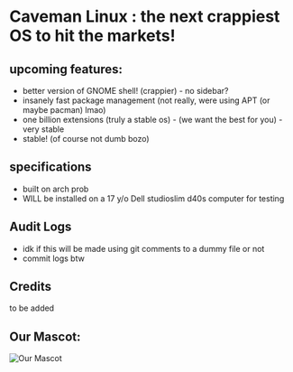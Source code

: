 # Caveman Linux : the next crappiest OS to hit the markets!

## upcoming features:
- better version of GNOME shell! (crappier) - no sidebar?
- insanely fast package management (not really, were using APT (or maybe pacman) lmao) 
- one billion extensions (truly a stable os) - (we want the best for you) - very stable
- stable! (of course not dumb bozo)

## specifications
- built on arch prob
- WILL be installed on a 17 y/o Dell studioslim d40s computer for testing

## Audit Logs
* idk if this will be made using git comments to a dummy file or not
* commit logs btw

## Credits
to be added 


## Our Mascot:
![Our Mascot](https://camo.githubusercontent.com/e97bf4eb1e26a47f4266091543f7fb1d8897f8068041d50ea481ea8e817d0262/68747470733a2f2f6d656469612e646973636f72646170702e6e65742f6174746163686d656e74732f3833393635343136383039363031343333362f313038303930343237363532393932323034382f7a49335a715468695f34782e706e673f77696474683d31343032266865696768743d363537 "Our Mascot")
